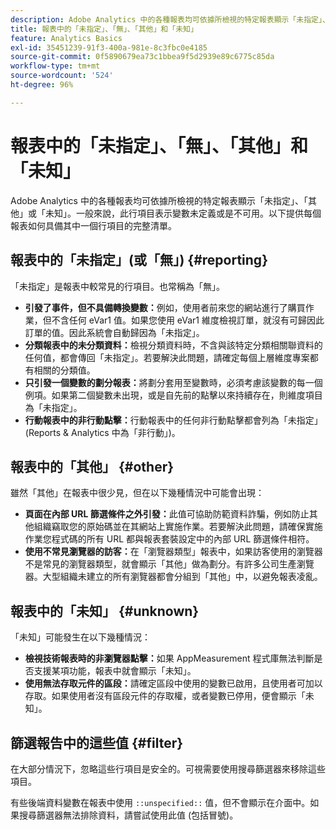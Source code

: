 ```yaml
---
description: Adobe Analytics 中的各種報表均可依據所檢視的特定報表顯示「未指定」、「無」、「其他」或「未知」。一般來說，此行項目表示變數未定義或是不可用。
title: 報表中的「未指定」、「無」、「其他」和「未知」
feature: Analytics Basics
exl-id: 35451239-91f3-400a-981e-8c3fbc0e4185
source-git-commit: 0f5890679ea73c1bbea9f5d2939e89c6775c85da
workflow-type: tm+mt
source-wordcount: '524'
ht-degree: 96%

---
```


# 報表中的「未指定」、「無」、「其他」和「未知」

Adobe Analytics 中的各種報表均可依據所檢視的特定報表顯示「未指定」、「其他」或「未知」。一般來說，此行項目表示變數未定義或是不可用。以下提供每個報表如何具備其中一個行項目的完整清單。

## 報表中的「未指定」(或「無」) {#reporting}

「未指定」是報表中較常見的行項目。也常稱為「無」。

* **引發了事件，但不具備轉換變數：**&#x200B;例如，使用者前來您的網站進行了購買作業，但不含任何 eVar1 值。如果您使用 eVar1 維度檢視訂單，就沒有可歸因此訂單的值。因此系統會自動歸因為「未指定」。
* **分類報表中的未分類資料：**&#x200B;檢視分類資料時，不含與該特定分類相關聯資料的任何值，都會傳回「未指定」。若要解決此問題，請確定每個上層維度專案都有相關的分類值。
* **只引發一個變數的劃分報表：**&#x200B;將劃分套用至變數時，必須考慮該變數的每一個例項。如果第二個變數未出現，或是自先前的點擊以來持續存在，則維度項目為「未指定」。
* **行動報表中的非行動點擊：**&#x200B;行動報表中的任何非行動點擊都會列為「未指定」(Reports &amp; Analytics 中為「非行動」)。

## 報表中的「其他」 {#other}

雖然「其他」在報表中很少見，但在以下幾種情況中可能會出現：

* **頁面在內部 URL 篩選條件之外引發：**&#x200B;此值可協助防範資料詐騙，例如防止其他組織竊取您的原始碼並在其網站上實施作業。若要解決此問題，請確保實施作業您程式碼的所有 URL 都與報表套裝設定中的內部 URL 篩選條件相符。
* **使用不常見瀏覽器的訪客：**&#x200B;在「瀏覽器類型」報表中，如果訪客使用的瀏覽器不是常見的瀏覽器類型，就會顯示「其他」做為劃分。有許多公司生產瀏覽器。大型組織未建立的所有瀏覽器都會分組到「其他」中，以避免報表凌亂。

## 報表中的「未知」 {#unknown}

「未知」可能發生在以下幾種情況：

* **檢視技術報表時的非瀏覽器點擊：**&#x200B;如果 AppMeasurement 程式庫無法判斷是否支援某項功能，報表中就會顯示「未知」。
* **使用無法存取元件的區段：**&#x200B;請確定區段中使用的變數已啟用，且使用者可加以存取。如果使用者沒有區段元件的存取權，或者變數已停用，便會顯示「未知」。

## 篩選報告中的這些值 {#filter}

在大部分情況下，忽略這些行項目是安全的。可視需要使用搜尋篩選器來移除這些項目。

有些後端資料變數在報表中使用 `::unspecified::` 值，但不會顯示在介面中。如果搜尋篩選器無法排除資料，請嘗試使用此值 (包括冒號)。
